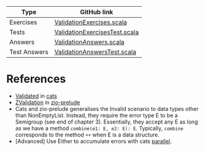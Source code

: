 | Type         | GitHub link |
|--------------|-------------|
| Exercises    |     [ValidationExercises.scala](https://github.com/fp-tower/foundations/blob/master/exercises/src/main/scala/exercises/errorhandling/validation/ValidationExercises.scala)       |
| Tests        | [ValidationExercisesTest.scala](https://github.com/fp-tower/foundations/blob/master/exercises/src/test/scala/exercises/errorhandling/validation/ValidationExercisesTest.scala)   |
| Answers      |       [ValidationAnswers.scala](https://github.com/fp-tower/foundations/blob/master/answers/src/main/scala/answers/errorhandling/validation/ValidationAnswers.scala)     |
| Test Answers |   [ValidationAnswersTest.scala](https://github.com/fp-tower/foundations/blob/master/answers/src/test/scala/answers/errorhandling/validation/ValidationAnswersTest.scala) |

# References

* [Validated](https://typelevel.org/cats/datatypes/validated.html) in [cats](https://github.com/typelevel/cats)
* [ZValidation](https://github.com/zio/zio-prelude/blob/master/core/shared/src/main/scala/zio/prelude/ZValidation.scala) in [zio-prelude](https://github.com/zio/zio-prelude)
* Cats and zio-prelude generalises the Invalid scenario to data types other than NonEmptyList. Instead, they require the error type E to be a Semigroup (see end of chapter 3). Essentially, they accept any E as long as we have a method `combine(e1: E, e2: E): E`. Typically, `combine` corresponds to the method  `++` when E is a data structure.
* [Advanced] Use Either to accumulate errors with cats [parallel](https://typelevel.org/cats/typeclasses/parallel.html).
